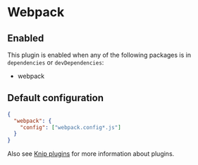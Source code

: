 # Webpack

## Enabled

This plugin is enabled when any of the following packages is in `dependencies` or `devDependencies`:

- webpack

## Default configuration

```json
{
  "webpack": {
    "config": ["webpack.config*.js"]
  }
}
```

Also see [Knip plugins][1] for more information about plugins.

[1]: https://github.com/webpro/knip/blob/next/README.md#plugins
